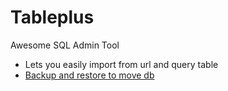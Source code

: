 # Tableplus

Awesome SQL Admin Tool

- Lets you easily import from url and query table
- [Backup and restore to move db](https://tableplus.com/blog/2018/04/postgresql-how-to-copy-database-to-other-server.html)